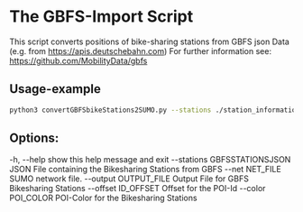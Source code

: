 # The GBFS-Import Script 

This script converts positions of bike-sharing stations from GBFS json Data (e.g. from https://apis.deutschebahn.com)
For further information see: https://github.com/MobilityData/gbfs


## Usage-example 
```bash
python3 convertGBFSbikeStations2SUMO.py --stations ./station_information.json --net ../StuttgartSouthModel/osm.net.xml 

```

## Options:
  -h, --help            show this help message and exit
  --stations GBFSSTATIONSJSON
                        JSON File containing the Bikesharing Stations from GBFS
  --net NET_FILE        SUMO network file.
  --output OUTPUT_FILE  Output File for GBFS Bikesharing Stations
  --offset ID_OFFSET    Offset for the POI-Id
  --color POI_COLOR     POI-Color for the Bikesharing Stations

